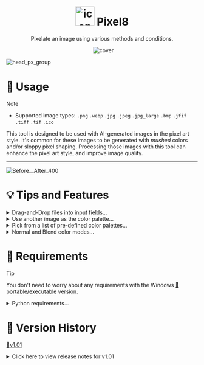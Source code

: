
<h1 align="center">
  <img src="https://github.com/user-attachments/assets/24299630-81ff-4a10-a40e-f31cf25a447e" alt="icon" width="50">
  Pixel8
</h1>

<p align="center">Pixelate an image using various methods and conditions.</p>

<p align="center">
  <img src="https://github.com/user-attachments/assets/20d3bbad-047b-4017-b511-4d7adef5758b" alt="cover">
</p>


![head_px_group](https://github.com/user-attachments/assets/f159ed1a-10f7-403d-877c-d79126b2718e)



# 📝 Usage

> [!NOTE]
>  - Supported image types: `.png` `.webp` `.jpg` `.jpeg` `.jpg_large` `.bmp` `.jfif` `.tiff` `.tif` `.ico`

This tool is designed to be used with AI-generated images in the pixel art style. It's common for these images to be generated with *mushed* colors and/or sloppy pixel shaping. Processing those images with this tool can enhance the pixel art style, and improve image quality.


---

![Before__After_400](https://github.com/user-attachments/assets/58413593-61ce-424b-989b-257c862fd8c3)


# 💡 Tips and Features


<details>
  <summary>Drag-and-Drop files into input fields...</summary>
  
![Drag images to input fields](https://github.com/user-attachments/assets/14864cd6-f73e-4888-b779-c0460ad133ff)

</details>

<details>
  <summary>Use another image as the color palette...</summary>
  
![Use another image as the color palette](https://github.com/user-attachments/assets/7f55da6e-3620-44a1-88d9-850aa942ae93)

</details>

<details>
  <summary>Pick from a list of pre-defined color palettes...</summary>
  
![Pre-defined custom palettes](https://github.com/user-attachments/assets/40bfce46-d387-4ddc-b23e-7b78b709b347)

</details>

<details>
  <summary>Normal and Blend color modes...</summary>
  
![Normal and Blend color modes](https://github.com/user-attachments/assets/adf1504d-def0-400d-bde8-a6be065d9ca5)

</details>


# 🚩 Requirements

> [!TIP]
> You don't need to worry about any requirements with the Windows [💾portable/executable](https://github.com/Nenotriple/Pixel8/releases?q=executable&expanded=true) version.

<details>
  <summary>Python requirements...</summary>
  
**Python 3.10+**

You will need `Pillow`, `NumPy`, `TkinterDnD2`, `scikit-learn`, and `matplotlib`:
- `pip install pillow numpy tkinterdnd2 scikit-learn matplotlib`

Or use the included `requirements.txt` when creating your virtual enviroment.

</details>


# 📜 Version History

[💾v1.01](https://github.com/Nenotriple/Pixel8/releases/tag/v1.01)

<details>
  <summary>Click here to view release notes for v1.01</summary>


  - New:
    - `Batch Mode`: Allows input/output entries to accept folder paths.
      - Processes all supported images in subfolders while maintaining folder structure.
    - Before and After preview images are now displayed. *(When not in Batch mode)*
      - The Before image also works as a drop target to set the input image path.
    - Right-click on the palette in the UI to quickly save the palette image with `Save As...`.
    - Additional palettes can be used by placing `.PNG` files in a `Palettes` folder in the app's parent directory.
        - Supports up to 256 colors per palette.
    - `Sharpen` Setting: Enhances image sharpness to improve pixel contrast and color.
      - Sharpen value range: From -100, to 100.
    - You can now choose between two color transfer modes: `Normal` and `Blend`.
      - `Normal` mode assigns each pixel to the nearest color in the palette. *(Previous behavior)*
      - `Blend` mode blends the two nearest colors based on their distance.
    - Added `Open` buttons to each input entry to quickly open the selected directory.


  - Fixed:
    - Fixed error when processing non-RGB format images. Alpha channels are now preserved.
    - Fixed issue where color palettes included colors not present in the input image.
    - Unsupported file types can no longer be drag-and-dropped into input fields.


  - Other changes:
    - Image processing is ~70% faster (Kmeans/Normal) due to improved pixel-color handling.
    - Setting `Image Downscale` to `0`, or `1`, now disables downscaling.
    - Palette images are now saved as 1x1 grids, expanding in width.
    - Palettes contain only unique colors, sorted by brightness.
      - Unfortunately, it's not easy to prevent very *similar* colors from being included.
    - Maximum number of colors changed from 999 to 256.
    - Supported image file types now include: `.jfif`, `.tiff`, `.tif`, and `.ico`.
    - All spinboxes can be adjusted with the mouse-wheel.
    - Tooltips now mostly appear when hovering the mouse over label text and not input widgets, reducing their annoyance.
    - Numerous small tweaks, fixes, and improvements in both logic and UI.
      - The app has been internally restructured and organized.
     

</details>
